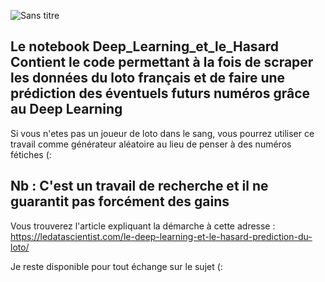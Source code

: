 
![Sans titre](https://user-images.githubusercontent.com/33714469/110033413-a2a0ff00-7d39-11eb-8e9c-59e35600730e.png)


## Le notebook Deep_Learning_et_le_Hasard Contient le code permettant à la fois de scraper les données du loto français et de faire une prédiction des éventuels futurs numéros grâce au Deep Learning 

Si vous n'etes pas un joueur de loto dans le sang, vous pourrez utiliser ce travail comme générateur aléatoire au lieu de penser à des numéros fétiches (:

## Nb : C'est un travail de recherche et il ne guarantit pas forcément des gains

Vous trouverez l'article expliquant la démarche à cette adresse : https://ledatascientist.com/le-deep-learning-et-le-hasard-prediction-du-loto/

  Je reste disponible pour tout échange sur le sujet (:

